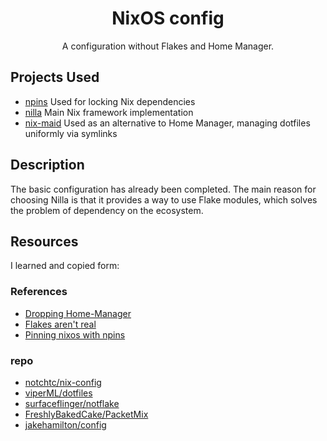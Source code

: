 <div align="center">

# NixOS config

A configuration without Flakes and Home Manager.

</div>


## Projects Used
- [npins](https://github.com/andir/npins) Used for locking Nix dependencies
- [nilla](https://github.com/nilla-nix/nilla) Main Nix framework implementation
- [nix-maid](https://github.com/viperML/nix-maid) Used as an alternative to Home Manager, managing dotfiles uniformly via symlinks
## Description
The basic configuration has already been completed. The main reason for choosing Nilla is that it provides a way to use Flake modules, which solves the problem of dependency on the ecosystem.



## Resources
I learned and copied form:
### References
- [Dropping Home-Manager](https://ayats.org/blog/no-home-manager)
- [Flakes aren't real](https://jade.fyi/blog/flakes-arent-real/)
- [Pinning nixos with npins](https://jade.fyi/blog/pinning-nixos-with-npins/)
### repo
- [notchtc/nix-config](https://github.com/notchtc/nix-config)
- [viperML/dotfiles](https://github.com/viperML/dotfiles)
- [surfaceflinger/notflake](https://github.com/surfaceflinger/notflake)
- [FreshlyBakedCake/PacketMix](https://github.com/FreshlyBakedCake/PacketMix)
- [jakehamilton/config](https://github.com/jakehamilton/config)
